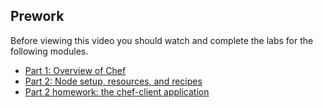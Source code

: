 ## Prework

Before viewing this video you should watch and complete the labs for the following modules.

* [Part 1: Overview of Chef][spring-fund-week-1]
* [Part 2: Node setup, resources, and recipes][spring-fund-week-2]
* [Part 2 homework: the chef-client application][week2-homework]


[spring-fund-week-1]: /skills/fundamentals-series-week-1
[spring-fund-week-2]: /skills/fundamentals-series-week-2
[week2-homework]: /skills/fundamentals-series-week-2/#homework
[spring-fund-week-3]: /skills/fundamentals-series-week-3
[spring-fund-week-4]: /skills/fundamentals-series-week-4
[spring-fund-week-5]: /skills/fundamentals-series-week-5
[spring-fund-week-6]: /skills/fundamentals-series-week-6
[chef-lab]: /skills/fundamentals-series-chef-lab
[discussion-forum]: https://groups.google.com/d/forum/learnchef-fundamentals-webinar
[survey]: http://evocalize.com/consumer/survey/chef/springwebinar-3
